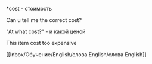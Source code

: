*cost - стоимость

Can u tell  me the correct cost? 


"At what cost?" - и какой ценой

This item cost too expensive


[[Inbox/Обучение/English/слова English/слова English]]